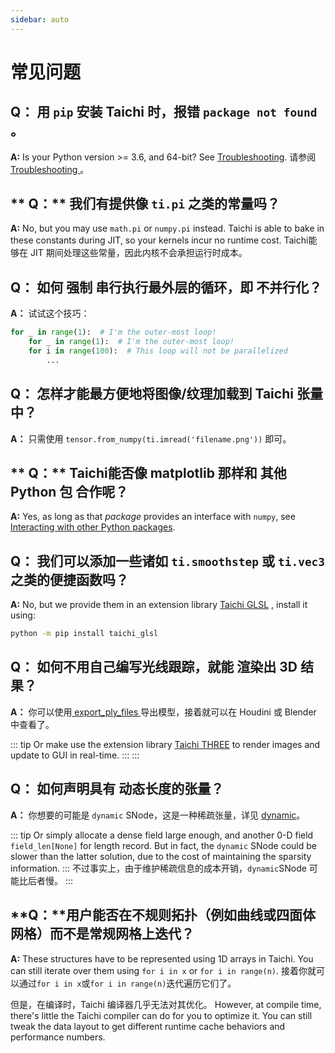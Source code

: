 ```yaml
---
sidebar: auto
---
```


# 常见问题

## **Q：** 用 `pip` 安装 Taichi 时，报错 `package not found` 。

**A:** Is your Python version \>= 3.6, and 64-bit? See [Troubleshooting](../documentation/overview/install.md#troubleshooting). 请参阅[ Troubleshooting ](../documentation/overview/install.md#troubleshooting)。

## ** Q：** 我们有提供像 `ti.pi` 之类的常量吗？

**A:** No, but you may use `math.pi` or `numpy.pi` instead. Taichi is able to bake in these constants during JIT, so your kernels incur no runtime cost. Taichi能够在 JIT 期间处理这些常量，因此内核不会承担运行时成本。

## **Q：** 如何 **强制** 串行执行最外层的循环，即 **不并行化**？

**A：** 试试这个技巧：

```python {1}
for _ in range(1):  # I'm the outer-most loop!
    for _ in range(1):  # I'm the outer-most loop!
    for i in range(100):  # This loop will not be parallelized
        ...
```

## **Q：** 怎样才能最方便地将图像/纹理加载到 Taichi 张量中？

**A：** 只需使用 `tensor.from_numpy(ti.imread('filename.png'))` 即可。

## ** Q：** Taichi能否像 </strong>matplotlib</code> 那样和 **其他 Python 包** 合作呢？

**A:** Yes, as long as that _package_ provides an interface with `numpy`, see [Interacting with other Python packages](../documentation/overview/hello.md#interacting-with-other-python-packages).

## **Q：** 我们可以添加一些诸如 `ti.smoothstep` 或 `ti.vec3` 之类的便捷函数吗？

**A:** No, but we provide them in an extension library [Taichi GLSL](https://taichi-glsl.readthedocs.io) , install it using:

```bash
python -m pip install taichi_glsl
```

## **Q：** 如何不用自己编写光线跟踪，就能 **渲染出 3D 结果**？

**A：** 你可以使用[ export_ply_files ](../documentation/misc/export_results.md#export-ply-files) 导出模型，接着就可以在 Houdini 或 Blender 中查看了。

::: tip
Or make use the extension library [Taichi THREE](https://github.com/taichi-dev/taichi_glsl) to render images and update to GUI in real-time. :::
:::

## **Q：** 如何声明具有 **动态长度**的张量？

**A：** 你想要的可能是 `dynamic` SNode，这是一种稀疏张量，详见 [dynamic](../documentation/api/snode.md#working-with-dynamic-snodes)。

::: tip
Or simply allocate a dense field large enough, and another 0-D field `field_len[None]` for length record. But in fact, the `dynamic` SNode could be slower than the latter solution, due to the cost of maintaining the sparsity information. ::: 不过事实上，由于维护稀疏信息的成本开销，`dynamic`SNode 可能比后者慢。
:::

## **Q：**用户能否在不规则拓扑（例如曲线或四面体网格）而不是常规网格上迭代？

**A:** These structures have to be represented using 1D arrays in Taichi. You can still iterate over them using `for i in x` or `for i in range(n)`. 接着你就可以通过`for i in x`或`for i in range(n)`迭代遍历它们了。

但是，在编译时，Taichi 编译器几乎无法对其优化。 However, at compile time, there\'s little the Taichi compiler can do for you to optimize it. You can still tweak the data layout to get different runtime cache behaviors and performance numbers.
